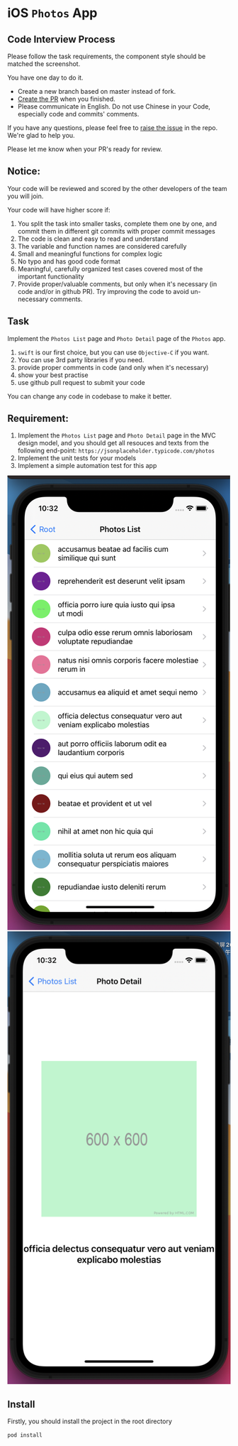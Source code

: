 iOS `Photos` App
============================================

## Code Interview Process 

Please follow the task requirements, the component style should be matched the screenshot.

You have one day to do it.

- Create a new branch based on master instead of fork.
- [Create the PR](../../pulls) when you finished.
- Please communicate in English. Do not use Chinese in your Code, especially code and commits' comments.

If you have any questions, please feel free to [raise the issue](../../issues) in the repo. We're glad to help you.

Please let me know when your PR's ready for review.

## Notice:
Your code will be reviewed and scored by the other developers of the team you will join.

Your code will have higher score if:

1. You split the task into smaller tasks, complete them one by one, and commit them in different git commits with proper commit messages 
1. The code is clean and easy to read and understand
2. The variable and function names are considered carefully
3. Small and meaningful functions for complex logic
4. No typo and has good code format
5. Meaningful, carefully organized test cases covered most of the important functionality
6. Provide proper/valuable comments, but only when it's necessary (in code and/or in github PR). Try improving the code to avoid un-necessary comments. 

## Task

Implement the `Photos List` page and `Photo Detail` page of the `Photos` app.

1. `swift` is our first choice, but you can use `Objective-C` if you want.
2. You can use 3rd party libraries if you need.
3. provide proper comments in code (and only when it's necessary) 
4. show your best practise
5. use github pull request to submit your code

You can change any code in codebase to make it better.

## Requirement:
1. Implement the `Photos List` page and `Photo Detail` page in the MVC design model, and you should get all resouces and texts from the following end-point: `https://jsonplaceholder.typicode.com/photos`
2. Implement the unit tests for your models
3. Implement a simple automation test for this app

![Photos List](./Images/list.png)
![Photos Detail](./Images/detail.png)

## Install
Firstly, you should install the project in the root directory
```
pod install
```
